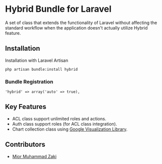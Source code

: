 Hybrid Bundle for Laravel
==============

A set of class that extends the functionality of Laravel without affecting the standard workflow when the application doesn't actually utilize Hybrid feature.

## Installation

Installation with Laravel Artisan

	php artisan bundle:install hybrid

### Bundle Registration

	'hybrid' => array('auto' => true),

## Key Features

* ACL class support unlimited roles and actions.
* Auth class support roles (for ACL class integration).
* Chart collection class using [Google Visualization Library](http://code.google.com/apis/chart/).

## Contributors

* [Mior Muhammad Zaki](http://git.io/crynobone)